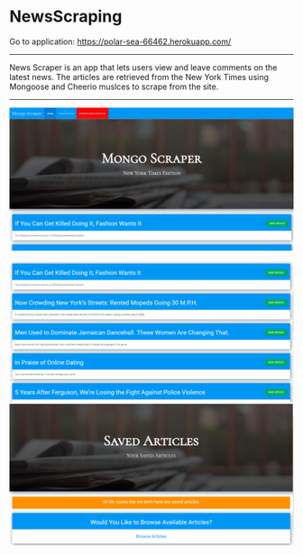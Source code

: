 # NewsScraping

Go to application: https://polar-sea-66462.herokuapp.com/

---------------------------------------

News Scraper is an app that lets users view and leave comments on the latest news. The articles are retrieved from the New York Times using Mongoose and Cheerio muslces to scrape from the site.

--------------------------------------

![image](public/assets/images/screenshot.PNG?raw=true)
<br>
<br>
![image](public/assets/images/articles.PNG?raw=true)
![image](public/assets/images/screenshot3.PNG?raw=true)